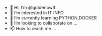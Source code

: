 - 👋 Hi, I’m @goldenowlf
- 👀 I’m interested in IT INFO
- 🌱 I’m currently learning PYTHON,DOCKER
- 💞️ I’m looking to collaborate on ...
- 📫 How to reach me ...

<!---
goldenowlf/goldenowlf is a ✨ special ✨ repository because its `README.md` (this file) appears on your GitHub profile.
You can click the Preview link to take a look at your changes.
--->
